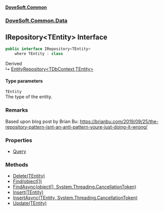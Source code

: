#### [DoveSoft.Common](./index.md 'index')
### [DoveSoft.Common.Data](./DoveSoft-Common-Data.md 'DoveSoft.Common.Data')
## IRepository&lt;TEntity&gt; Interface
  
```csharp
public interface IRepository<TEntity>
    where TEntity : class
```
Derived  
&#8627; [EntityRepository&lt;TDbContext,TEntity&gt;](./DoveSoft-Common-Data-EntityRepository-TDbContext_TEntity-.md 'DoveSoft.Common.Data.EntityRepository&lt;TDbContext,TEntity&gt;')  
#### Type parameters
<a name='DoveSoft-Common-Data-IRepository-TEntity--TEntity'></a>
`TEntity`  
The type of the entity.  
  
### Remarks
Based upon blog post by Brian Bu: https://brianbu.com/2019/09/25/the-repository-pattern-isnt-an-anti-pattern-youre-just-doing-it-wrong/  
### Properties
- [Query](./DoveSoft-Common-Data-IRepository-TEntity--Query.md 'DoveSoft.Common.Data.IRepository&lt;TEntity&gt;.Query')
### Methods
- [Delete(TEntity)](./DoveSoft-Common-Data-IRepository-TEntity--Delete(TEntity).md 'DoveSoft.Common.Data.IRepository&lt;TEntity&gt;.Delete(TEntity)')
- [Find(object[])](./DoveSoft-Common-Data-IRepository-TEntity--Find(object--).md 'DoveSoft.Common.Data.IRepository&lt;TEntity&gt;.Find(object[])')
- [FindAsync(object[], System.Threading.CancellationToken)](./DoveSoft-Common-Data-IRepository-TEntity--FindAsync(object--_System-Threading-CancellationToken).md 'DoveSoft.Common.Data.IRepository&lt;TEntity&gt;.FindAsync(object[], System.Threading.CancellationToken)')
- [Insert(TEntity)](./DoveSoft-Common-Data-IRepository-TEntity--Insert(TEntity).md 'DoveSoft.Common.Data.IRepository&lt;TEntity&gt;.Insert(TEntity)')
- [InsertAsync(TEntity, System.Threading.CancellationToken)](./DoveSoft-Common-Data-IRepository-TEntity--InsertAsync(TEntity_System-Threading-CancellationToken).md 'DoveSoft.Common.Data.IRepository&lt;TEntity&gt;.InsertAsync(TEntity, System.Threading.CancellationToken)')
- [Update(TEntity)](./DoveSoft-Common-Data-IRepository-TEntity--Update(TEntity).md 'DoveSoft.Common.Data.IRepository&lt;TEntity&gt;.Update(TEntity)')
